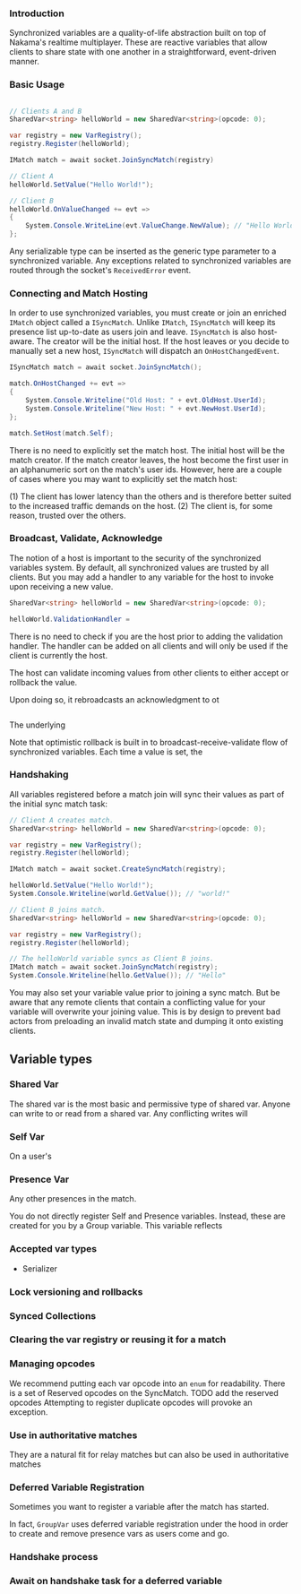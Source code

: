 ### Introduction

Synchronized variables are a quality-of-life abstraction built on top of Nakama's realtime
multiplayer. These are reactive variables that allow clients to share state with one another in
a straightforward, event-driven manner.

### Basic Usage

```csharp

// Clients A and B
SharedVar<string> helloWorld = new SharedVar<string>(opcode: 0);

var registry = new VarRegistry();
registry.Register(helloWorld);

IMatch match = await socket.JoinSyncMatch(registry)

// Client A
helloWorld.SetValue("Hello World!");

// Client B
helloWorld.OnValueChanged += evt =>
{
    System.Console.WriteLine(evt.ValueChange.NewValue); // "Hello World!"
};

```

Any serializable type can be inserted as the generic type parameter to a synchronized variable. Any exceptions
related to synchronized variables are routed through the socket's `ReceivedError` event.

### Connecting and Match Hosting

In order to use synchronized variables, you must create or join an enriched `IMatch` object called a `ISyncMatch`. Unlike `IMatch`, `ISyncMatch` will keep its presence list up-to-date as users join and leave. `ISyncMatch` is also host-aware. The creator will be the initial host. If the host leaves or you decide to manually set a new host, `ISyncMatch` will dispatch an `OnHostChangedEvent`.


```csharp
ISyncMatch match = await socket.JoinSyncMatch();

match.OnHostChanged += evt =>
{
    System.Console.Writeline("Old Host: " + evt.OldHost.UserId);
    System.Console.Writeline("New Host: " + evt.NewHost.UserId);
};

match.SetHost(match.Self);
```

There is no need to explicitly set the match host. The initial host will be the match creator. If the match
creator leaves, the host become the first user in an alphanumeric sort on the match's user ids. However, here are a couple of cases where you may want to explicitly set the match host:

(1) The client has lower latency than the others and is therefore better suited to the increased traffic demands on the host.
(2) The client is, for some reason, trusted over the others.

### Broadcast, Validate, Acknowledge
The notion of a host is important to the security of the synchronized variables system. By default, all
synchronized values are trusted by all clients. But you may add a handler to any variable for the host to invoke
upon receiving a new value.

```csharp
SharedVar<string> helloWorld = new SharedVar<string>(opcode: 0);

helloWorld.ValidationHandler =
```

There is no need to check if you are the host prior to adding the validation handler. The handler can be added on all clients and will only be used if the client is currently the host.

 The host
can validate incoming values from other clients to either accept or rollback the value.

 Upon doing so, it rebroadcasts an acknowledgment to ot

```csharp

```

The underlying


Note that optimistic rollback is built in to broadcast-receive-validate flow of synchronized variables. Each time a value is set, the

### Handshaking

All variables registered before a match join will sync their values as part of the initial sync match task:

```csharp
// Client A creates match.
SharedVar<string> helloWorld = new SharedVar<string>(opcode: 0);

var registry = new VarRegistry();
registry.Register(helloWorld);

IMatch match = await socket.CreateSyncMatch(registry);

helloWorld.SetValue("Hello World!");
System.Console.Writeline(world.GetValue()); // "world!"

// Client B joins match.
SharedVar<string> helloWorld = new SharedVar<string>(opcode: 0);

var registry = new VarRegistry();
registry.Register(helloWorld);

// The helloWorld variable syncs as Client B joins.
IMatch match = await socket.JoinSyncMatch(registry);
System.Console.Writeline(hello.GetValue()); // "Hello"

```

You may also set your variable value prior to joining a sync match. But be aware that any remote clients
that contain a conflicting value for your variable will overwrite your joining value. This is by design
to prevent bad actors from preloading an invalid match state and dumping it onto existing clients.

## Variable types

### Shared Var
The shared var is the most basic and permissive type of shared var. Anyone can write to or read from a shared var.
Any conflicting writes will

### Self Var
On a user's

### Presence Var
Any other presences in the match.

You do not directly register Self and Presence variables. Instead, these are created for you by a Group variable.
This variable reflects

### Accepted var types
- Serializer

### Lock versioning and rollbacks


### Synced Collections

### Clearing the var registry or reusing it for a match

### Managing opcodes

We recommend putting each var opcode into an `enum` for readability. There is a set of Reserved opcodes on the SyncMatch. TODO add the reserved opcodes
Attempting to register duplicate opcodes will provoke an exception.

### Use in authoritative matches
They are a natural fit for relay matches but can also be used in authoritative matches

### Deferred Variable Registration

Sometimes you want to register a variable after the match has started.

In fact, `GroupVar` uses deferred variable registration under the hood in order to create and remove
presence vars as users come and go.


### Handshake process

### Await on handshake task for a deferred variable